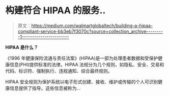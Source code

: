 # 构建符合 HIPAA 的服务..

> 原文：<https://medium.com/walmartglobaltech/building-a-hipaa-compliant-service-bb3eb7f3070c?source=collection_archive---------1----------------------->

**HIPAA 是什么？**

《1996 年健康保险流通与责任法案》(HIPAA)是一部为处理患者数据和受保护健康信息(PHI)提供标准的法律。HIPAA 法规分为几个规则，如隐私、安全、交易和代码、标识符、强制执行、违规通知、综合最终规则。

HIPAA 安全规则为保护系统以电子形式创建、接收、维护或传输的个人可识别健康信息提供了指导。这些信息被称为…